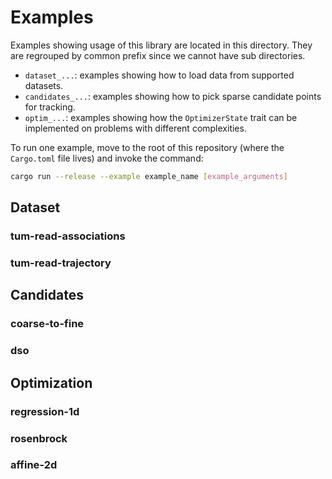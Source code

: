 # Examples

Examples showing usage of this library are located in this directory.
They are regrouped by common prefix since we cannot have sub directories.

- `dataset_...`: examples showing how to load data from supported datasets.
- `candidates_...`: examples showing how to pick sparse candidate points for tracking.
- `optim_...`: examples showing how the `OptimizerState` trait
  can be implemented on problems with different complexities.

To run one example, move to the root of this repository
(where the `Cargo.toml` file lives) and invoke the command:

```sh
cargo run --release --example example_name [example_arguments]
```

## Dataset

### tum-read-associations

### tum-read-trajectory

## Candidates

### coarse-to-fine

### dso

## Optimization

### regression-1d

### rosenbrock

### affine-2d
